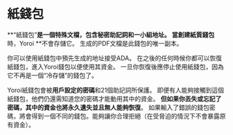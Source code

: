 # 紙錢包

**“紙錢包”**是一個特殊文檔，包含秘密助記詞和一小組地址。 當創建紙質錢包**時，Yoroi **不會存儲它。 生成的PDF文檔是此錢包的唯一副本。

你可以使用紙錢包中預先生成的地址接受ADA。 在之後的任何時候你都可以恢復紙錢包，進入Yoroi錢包以便使用其資金。 一旦你恢復後應停止使用紙錢包，因為它不再是一個“冷存儲”的錢包了。

Yoroi紙錢包會被**用戶設定的密碼**和21個助記詞所保護。 即便有人能夠接觸到這個紙錢包，他們仍還需知道您的密碼才能動用其中的資金。 **但如果你丟失或忘記了密碼，其中的資金也將永久遺失並且無人能夠恢復**。 如果輸入了錯誤的錢包密碼，將會得到一個不同的錢包。能夠讓你合理拒絕（在受脅迫的情況下不會暴露原有資金）。